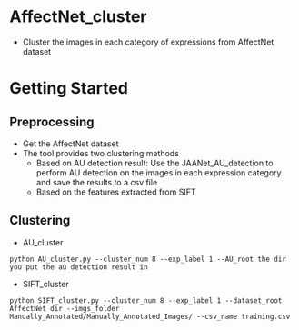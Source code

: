 # AffectNet_cluster
- Cluster the images in each category of expressions from AffectNet dataset

# Getting Started

## Preprocessing
- Get the AffectNet dataset
- The tool provides two clustering methods
  - Based on AU detection result: Use the JAANet_AU_detection to perform AU detection on the images in each expression category and save the results to a csv file
  - Based on the features extracted from SIFT

## Clustering
- AU_cluster
```
python AU_cluster.py --cluster_num 8 --exp_label 1 --AU_root the dir you put the au detection result in
```
- SIFT_cluster
```
python SIFT_cluster.py --cluster_num 8 --exp_label 1 --dataset_root AffectNet dir --imgs_folder Manually_Annotated/Manually_Annotated_Images/ --csv_name training.csv
